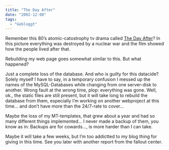 ```yaml
---
title: "The Day After"
date: "2002-12-08"
tags:
  - "Gebloggt"
---
```


Remember this 80’s atomic-catostrophy tv drama called [The Day After](https://web.archive.org/web/20040929103625/http://us.imdb.com/Title?0085404 "Internet Movie Database: The Day After")? In this picture everything was destroyed by a nuclear war and the film showed how the people lived after that.

Rebuilding my web page goes somewhat similar to this. But what happened?

Just a complete loss of the database. And who is guilty for this datacide? Solely myself I have to say, in a temporary confusion I messed up the names of the MySQL-Databases while changing from one server-disk to another. Wrong fault at the wrong time, plop: everything was gone. Well, ok., the static files are still present, but it will take long to rebuild the database from them, especially I’m working on another webproject at this time… and don’t have more than the 24/7-rate to cover…

Maybe the loss of my MT-templates, that grew about a year and had so many different things implemented… I never made a backup of them, you know as in: Backups are for cowards…, is more harder than I can take.

Maybe it will take a few weeks, but I’m too addictted to my blog thing for giving in this time. See you later with another report from the fallout center.
